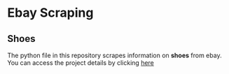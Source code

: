 # Ebay Scraping
## Shoes
The python file in this repository scrapes information on **shoes** from ebay. 
You can access the project details by clicking [here](https://github.com/mikeizbicki/cmc-csci040/tree/2020fall/hw_04)

